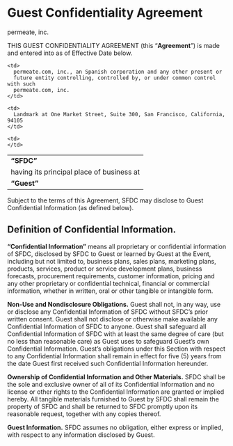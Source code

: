 # Guest Confidentiality Agreement

permeate, inc.

THIS GUEST CONFIDENTIALITY AGREEMENT (this “**Agreement**”) is made and entered
into as of Effective Date below.

<table>
  <tr>
    <td>
      <strong>“SFDC”</strong>
    </td>

    <td>
      permeate.com, inc., an Spanish corporation and any other present or
      future entity controlling, controlled by, or under common control with such
      permeate.com, inc.
    </td>
  </tr>

  <tr>
    <td>
      having its principal place of business at
    </td>

    <td>
      Landmark at One Market Street, Suite 300, San Francisco, California, 94105
    </td>
  </tr>

  <tr>
    <td>
      <strong>“Guest”</strong>
    </td>

    <td>
    </td>
  </tr>
</table>

Subject to the terms of this Agreement, SFDC may disclose to Guest Confidential
Information (as defined below).

## Definition of Confidential Information.

**“Confidential Information”** means all proprietary or confidential information
of SFDC, disclosed by SFDC to Guest or learned by Guest at the Event, including
but not limited to, business plans, sales plans, marketing plans, products,
services, product or service development plans, business forecasts, procurement
requirements, customer information, pricing and any other proprietary or
confidential technical, financial or commercial information, whether in written,
oral or other tangible or intangible form.

**Non-Use and Nondisclosure Obligations.** Guest shall not, in any way, use or
disclose any Confidential Information of SFDC without SFDC’s prior written
consent. Guest shall not disclose or otherwise make available any Confidential
Information of SFDC to anyone. Guest shall safeguard all Confidential
Information of SFDC with at least the same degree of care (but no less than
reasonable care) as Guest uses to safeguard Guest’s own Confidential
Information. Guest’s obligations under this Section with respect to any
Confidential Information shall remain in effect for five (5) years from the date
Guest first received such Confidential Information hereunder.

**Ownership of Confidential Information and Other Materials.** SFDC shall be
the sole and exclusive owner of all of its Confidential Information and no
license or other rights to the Confidential Information are granted or implied
hereby. All tangible materials furnished to Guest by SFDC shall remain the
property of SFDC and shall be returned to SFDC promptly upon its reasonable
request, together with any copies thereof.

**Guest Information.** SFDC assumes no obligation, either express or implied,
with respect to any information disclosed by Guest.
